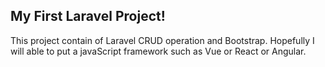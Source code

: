## My First Laravel Project!

This project contain of Laravel CRUD operation and Bootstrap. Hopefully I will able to put a javaScript framework such as Vue or React or Angular.
